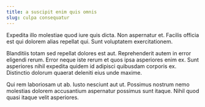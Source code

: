 ```yaml
---
title: a suscipit enim quis omnis
slug: culpa consequatur
---
```


Expedita illo molestiae quod iure quis dicta. Non aspernatur et. Facilis officia est qui dolorem alias repellat qui. Sunt voluptatem exercitationem.

Blanditiis totam sed repellat dolores est aut. Reprehenderit autem in error eligendi rerum. Error neque iste rerum et quos ipsa asperiores enim ex. Sunt asperiores nihil expedita quidem id adipisci quibusdam corporis ex. Distinctio dolorum quaerat deleniti eius unde maxime.

Qui rem laboriosam ut ab. Iusto nesciunt aut ut. Possimus nostrum nemo molestias dolorem accusantium aspernatur possimus sunt itaque. Nihil quod quasi itaque velit asperiores.
